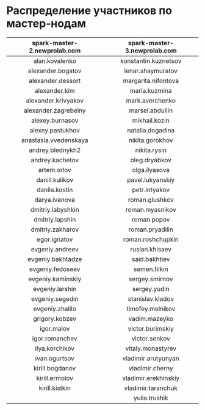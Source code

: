 # Распределение участников по мастер-нодам

| spark-master-2.newprolab.com   | spark-master-3.newprolab.com   |
| :----------------------------: | :----------------------------: |
| alan.kovalenko | konstantin.kuznetsov
| alexander.bogatov | lenar.shaymuratov
| alexander.dessort | margarita.nifontova
| alexander.kim | maria.kuzmina
| alexander.krivyakov | mark.averchenko
| alexander.zagrebelny | marsel.abdullin
| alexey.burnasov | mikhail.kozin
| alexey.pastukhov | natalia.dogadina
| anastasia.vvedenskaya | nikita.gorokhov
| andrey.blednykh2 | nikita.rysin
| andrey.kachetov | oleg.dryabkov
| artem.orlov | olga.ilyasova
| daniil.kulikov | pavel.lukyanskiy
| danila.kostin | petr.intyakov
| darya.ivanova | roman.glushkov
| dmitriy.labyshkin | roman.myasnikov
| dmitriy.lapshin | roman.popov
| dmitriy.zakharov | roman.pryadilin
| egor.ignatov | roman.roshchupkin
| evgeniy.andreev | ruslan.khisaev
| evgeniy.bakhtadze | said.bakhtiev
| evgeniy.fedoseev | semen.filkin
| evgeniy.kaminskiy | sergey.smirnov
| evgeniy.larshin | sergey.yudin
| evgeniy.segedin | stanislav.kladov
| evgeniy.zhalilo | timofey.melnikov
| grigory.kobzev | vadim.mazeyko
| igor.malov | victor.burimskiy
| igor.romanchev | victor.senkov
| ilya.korchikov | vitaly.monastyrev
| ivan.ogurtsov | vladimir.arutyunyan
| kirill.bogdanov | vladimir.cherny
| kirill.ermolov | vladimir.erekhinskiy
| kirill.kistkin | vladimir.taranchuk
| | yulia.trushik